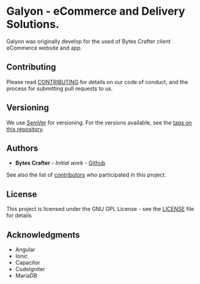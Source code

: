 # Galyon - eCommerce and Delivery Solutions.

Galyon was originally develop for the used of Bytes Crafter client eCommerce website and app.

## Contributing

Please read [CONTRIBUTING](CONTRIBUTING) for details on our code of conduct, and the process for submitting pull requests to us.

## Versioning

We use [SemVer](http://semver.org/) for versioning. For the versions available, see the [tags on this repository](https://github.com//BytesCrafter/Galyon/tags). 

## Authors

* **Bytes Crafter** - *Initial work* - [Github](https://github.com/BytesCrafter)

See also the list of [contributors](https://github.com//BytesCrafter/Galyon/graphs/contributors) who participated in this project.

## License

This project is licensed under the GNU GPL License - see the [LICENSE](LICENSE) file for details

## Acknowledgments

* Angular
* Ionic
* Capacitor
* CodeIgniter
* MariaDB
